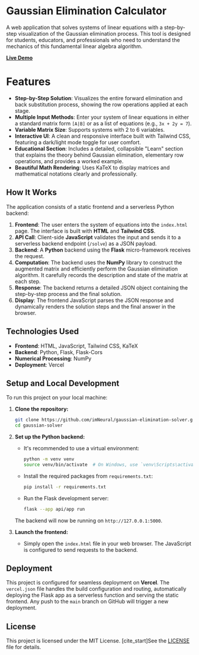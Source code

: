 # Gaussian Elimination Calculator

[](https://opensource.org/licenses/MIT)
[](https://www.google.com/search?q=https://gaussian-elimination-solver.vercel.app) A web application that solves systems of linear equations with a step-by-step visualization of the Gaussian elimination process. This tool is designed for students, educators, and professionals who need to understand the mechanics of this fundamental linear algebra algorithm.

**[Live Demo](https://www.google.com/search?q=https://gaussian-elimination-solver.vercel.app)**  

# Features

  * **Step-by-Step Solution**: Visualizes the entire forward elimination and back substitution process, showing the row operations applied at each stage.
  * **Multiple Input Methods**: Enter your system of linear equations in either a standard matrix form `[A|B]` or as a list of equations (e.g., `3x + 2y = 7`).
  * **Variable Matrix Size**: Supports systems with 2 to 6 variables.
  * **Interactive UI**: A clean and responsive interface built with Tailwind CSS, featuring a dark/light mode toggle for user comfort.
  * **Educational Section**: Includes a detailed, collapsible "Learn" section that explains the theory behind Gaussian elimination, elementary row operations, and provides a worked example.
  * **Beautiful Math Rendering**: Uses KaTeX to display matrices and mathematical notations clearly and professionally.

## How It Works

The application consists of a static frontend and a serverless Python backend:

1.  **Frontend**: The user enters the system of equations into the `index.html` page. The interface is built with **HTML** and **Tailwind CSS**.
2.  **API Call**: Client-side **JavaScript** validates the input and sends it to a serverless backend endpoint (`/solve`) as a JSON payload.
3.  **Backend**: A **Python** backend using the **Flask** micro-framework receives the request.
4.  **Computation**: The backend uses the **NumPy** library to construct the augmented matrix and efficiently perform the Gaussian elimination algorithm. It carefully records the description and state of the matrix at each step.
5.  **Response**: The backend returns a detailed JSON object containing the step-by-step process and the final solution.
6.  **Display**: The frontend JavaScript parses the JSON response and dynamically renders the solution steps and the final answer in the browser.

## Technologies Used

  * **Frontend**: HTML, JavaScript, Tailwind CSS, KaTeX
  * **Backend**: Python, Flask, Flask-Cors
  * **Numerical Processing**: NumPy 
  * **Deployment**: Vercel

## Setup and Local Development

To run this project on your local machine:

1.  **Clone the repository:**

    ```bash
    git clone https://github.com/imNeural/gaussian-elimination-solver.git
    cd gaussian-solver
    ```

2.  **Set up the Python backend:**

      * It's recommended to use a virtual environment:
        ```bash
        python -m venv venv
        source venv/bin/activate  # On Windows, use `venv\Scripts\activate`
        ```
      * Install the required packages from `requirements.txt`:
        ```bash
        pip install -r requirements.txt
        ```
      * Run the Flask development server:
        ```bash
        flask --app api/app run
        ```

    The backend will now be running on `http://127.0.0.1:5000`.

3.  **Launch the frontend:**

      * Simply open the `index.html` file in your web browser. The JavaScript is configured to send requests to the backend.

## Deployment

This project is configured for seamless deployment on **Vercel**. The `vercel.json` file handles the build configuration and routing, automatically deploying the Flask app as a serverless function and serving the static frontend. Any push to the `main` branch on GitHub will trigger a new deployment.

## License

This project is licensed under the MIT License. [cite\_start]See the [LICENSE](https://www.google.com/search?q=LICENSE) file for details.
